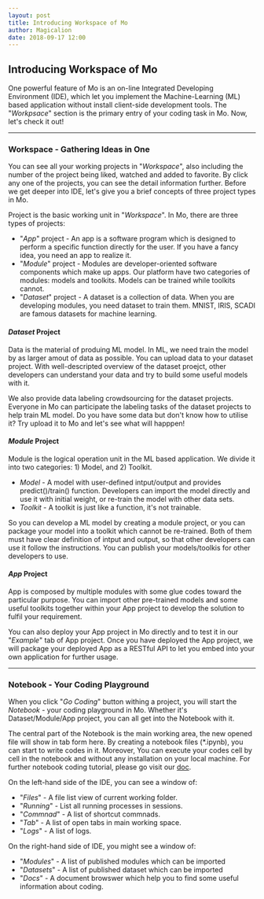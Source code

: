 ```yaml
---
layout: post
title: Introducing Workspace of Mo
author: Magicalion
date: 2018-09-17 12:00
---
```

## Introducing Workspace of Mo

One powerful feature of Mo is an on-line Integrated Developing Environment (IDE), which let you implement the Machine-Learning (ML) based application without install client-side development tools. The "*Workpsace*" section is the primary entry of your coding task in Mo. Now, let's check it out!

-----

### Workspace - Gathering Ideas in One

You can see all your working projects in "*Workspace*", also including the number of the project being liked, watched and added to favorite. By click any one of the projects, you can see the detail information further.  Before we get deeper into IDE, let's give you a brief concepts of three project types in Mo. 

Project is the basic working unit in "*Workspace*".  In Mo, there are three types of projects:

- "*App*" project - An app is a software program which is designed to perform a specific function directly for the user. If you have a fancy idea, you need an app to realize it. 
- "*Module*" project - Modules are developer-oriented software components which make up apps. Our platform have two categories of modules: models and toolkits. Models can be trained while toolkits cannot.
- "*Dataset*" project - A dataset is a collection of data. When you are developing modules, you need dataset to train them. MNIST, IRIS, SCADI are famous datasets for machine learning.

#### *Dataset* Project

Data is the material of produing ML model. In ML, we need train the model by as larger amout of data as possible. You can upload data to your dataset project. With well-descripted overview of the dataset proejct, other developers can understand your data and try to build some useful models with it. 

We also provide data labeling crowdsourcing for the dataset projects. Everyone in Mo can participate the labeling tasks of the dataset projects to help train ML model. Do you have some data but don't know how to utilise it? Try upload it to Mo and let's see what will happpen!

#### *Module* Project

Module is the logical operation unit in the ML based application. We divide it into two categories: 1) Model, and 2) Toolkit.

- *Model* - A model with user-defined intput/output and provides predict()/train() function. Developers can import the model directly and use it with initial weight, or re-train the model with other data sets. 
- *Toolkit* - A toolkit is just like a function, it's not trainable.

So you can develop a ML model by creating a module project, or you can package your model into a toolkit which cannot be re-trained. Both of them must have clear definition of intput and output, so that other developers can use it follow the instructions. You can publish your models/toolkis for other developers to use.

#### *App* Project

App is composed by multiple modules with some glue codes toward the particular purpose. You can import other pre-trained models and some useful toolkits together within your App project to develop the solution to fulfil your requirement. 

You can also deploy your App project in Mo directly and to test it in our "*Example*" tab of App project. Once you have deployed the App project, we will package your deployed App as a RESTful API to let you embed into your own application for further usage.

-----

### Notebook - Your Coding Playground

When you click "*Go Coding*" button withing a project, you will start the *Notebook* - your coding playground in Mo. Whether it's Dataset/Module/App project, you can all get into the Notebook with it.

The central part of the Notebook is the main working area, the new opened file will show in tab form here. By creating a notebook files (*.ipynb), you can start to write codes in it. Moreover, You can execute your codes cell by cell in the notebook and without any installation on your local machine. For further notebook coding tutorial, please go visit our [doc](http://36.26.77.39:8899/#/).

On the left-hand side of the IDE, you can see a window of:

- "*Files*" - A file list view of current working folder.
- "*Running*" -  List all running processes in sessions.
- "*Commnad*" - A list of shortcut commnads.
- "*Tab*" - A list of open tabs in main working space.
- "*Logs*" - A list of logs.

On the right-hand side of IDE, you might see a window of:

- "*Modules*" - A list of published modules which can be imported
- "*Datasets*" - A list of published dataset which can be imported
- "*Docs*" - A document browswer which help you to find some useful information about coding.
